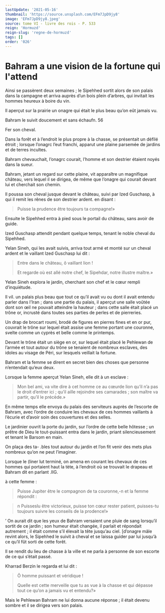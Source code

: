 ```yaml
---
lastUpdate: '2021-05-16'
thumbnail: 'https://source.unsplash.com/EFm7JpD9jy8'
image: 'EFm7JpD9jy8.jpeg'
source: tome VI - livre des rois - P. 533
reign: 'Hormuzd'
reign-slug: 'regne-de-hormuzd'
tags: []
order: '026'
---
```


# Bahram a une vision de la fortune qui l'attend

Ainsi se passèrent deux semaines ; le Sipehhed sortit alors de son palais dans la campagne et arriva auprès d’un bois plein d’arbres, qui invitait les hommes heureux à boire du vin.

Il aperçut sur la prairie un onagre qui était le plus beau qu’on eût jamais vu.

Bahram le suivit doucement et sans échaufn. 56

Fer son cheval.

Dans la forêt et à l’endroit le plus propre à la chasse, se présentait un défilé étroit ; lorsque l’onagrc l’eut franchi, apparut une plaine parsemée de jardins et de terres incultes.

Bahram chevauchait, l’onagrc courait, l’homme et son destrier étaient noyés dans la sueur.

Bahram, jetant un regard sur cette plaine, vit apparaître un magnifique château, vers lequel il se dirigea, de même que l’onagre qui courait devant lui et cherchait son chemin.

Il poussa son cheval jusque devant le château, suivi par Ized Guschasp, à qui il remit les rênes de son destrier ardent. en disant :

> Puisse la prudence être toujours ta compagne!»

Ensuite le Sipehhed entra à pied sous le portail du château, sans avoir de guide.

Ized Guschasp attendit pendant quelque temps, tenant le noble cheval du Sipehhed.

Yelan Sineh, qui les avait suivis, arriva tout armé et monté sur un cheval ardent et le vaillant Ized Guschasp lui dit :

> Entre dans le château, ô vaillant lion !
>
> Et regarde où est allé notre chef, le Sipehdar, notre illustre maître.»

Yelan Sineh explora le jardin, cherchant son chef et le cœur rempli d’inquiétude.

Il vil. un palais plus beau que tout ce qu’il avait vu ou dont il avait entendu parler dans l’Iran ; dans une partie du palais, il aperçut une salle voûtée dont son
œil ne pouvait atteindre la hauteur ; dans cette salle était placé un trône or, incrusté dans toutes ses parties de perles et de pierreries.

Un drap de brocart roumi, brodé de figures en pierres fines et en or pur, couvrait le trône sur lequel était assise une femme portant une couronne, svelte comme un cyprès et belle comme le printemps.

Devant le trône était un siège en or, sur lequel était placé le Pehlewan de l’armée et tout autour du trône se tenaient de nombreux esclaves, des idoles au visage de Péri, sur lesquels veillait la fortune.

Bahram et la femme se dirent en secret bien des choses que personne n’entendait qu’eux deux.

Lorsque la femme aperçut Yelan Sineh, elle dit à un esclave :

> Mon bel ami, va vite dire à cet homme ce au cœurde lion qu’il n’a pas le droit d’entrer ici ; qu’il aille rejoindre ses camarades ; son maître va partir, qu’il le précède.»

En même temps elle envoya du palais des serviteurs auprès de l’escorte de Bahram, avec l’ordre de conduire les chevaux de ces hommes vaillants à l’écurie et d’avoir soin des couvertures et des selles.

Le jardinier ouvrit la porte du jardin, sur l’ordre de cette belle hôtesse ; un prêtre de Dieu le tout-puissant entra dans le jardin, priant silencieusement et tenant le Barsom en main.

On plaça des ta-
.bles tout autour du jardin et l’on fit venir des mets plus nombreux qu’on ne peut l’imaginer.

Lorsque le (liner lut terminé, on amena en courant les chevaux de ces hommes qui portaient haut la tète, à l’endroit où se trouvait le drapeau et Bahram dit en parlant .IIG.

à cette femme :

> Puisse Jupiter être le compagnon de ta couronne,-n et la femme répondit :

> n Puisseslu être victorieux, puisse ton cœur rester patient, puisses-tu toujours suivre les conseils de la prodence!»

’
On aurait dit que les yeux de Bahram versaient une pluie de sang lorsqu’il sortit de ce jardin ; son humeur était changée, il parlait et répondait autrement ; il était comme s’il élevait la tête jusqu’au ciel. [d’onagre mâle revint alors, le Sipehhed le suivit à cheval et se laissa guider par lui jusqu’à ce qu’il fût sorti de cette forêt.

Il se rendit du lieu de chasse à la ville et ne parla à personne de son escorte de ce qui s’était passé.

Kharrad Berzin le regarda et lui dit :

> Ô homme puissant et véridique !
>
> Quelle est cette merveille que tu as vue à la chasse et qui dépasse tout ce qu’on a jamais vu et entendu?»

Mais le Pehlewan Bahram ne lui donna aucune réponse ; il était devenu sombre et il se dirigea vers son palais.
